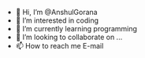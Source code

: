 - 👋 Hi, I’m @AnshulGorana
- 👀 I’m interested in coding
- 🌱 I’m currently learning programming
- 💞️ I’m looking to collaborate on ...
- 📫 How to reach me E-mail

<!---
AnshulGorana/AnshulGorana is a ✨ special ✨ repository because its `README.md` (this file) appears on your GitHub profile.
You can click the Preview link to take a look at your changes.
--->
